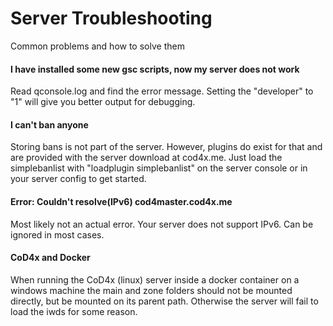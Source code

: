 # Server Troubleshooting

Common problems and how to solve them

#### I have installed some new gsc scripts, now my server does not work

Read qconsole.log and find the error message. Setting the "developer" to "1" will give you better output for debugging.

#### I can't ban anyone

Storing bans is not part of the server. However, plugins do exist for that and are provided with the server download at cod4x.me. Just load the simplebanlist with "loadplugin simplebanlist" on the server console or in your server config to get started.

#### Error: Couldn't resolve\(IPv6\) cod4master.cod4x.me

Most likely not an actual error. Your server does not support IPv6. Can be ignored in most cases.

#### CoD4x and Docker

When running the CoD4x \(linux\) server inside a docker container on a windows machine the main and zone folders should not be mounted directly, but be mounted on its parent path. Otherwise the server will fail to load the iwds for some reason.

